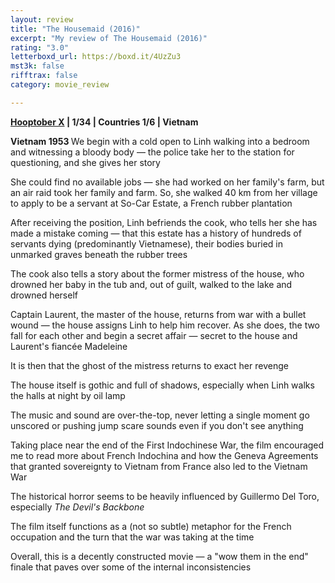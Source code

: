 ```yaml
---
layout: review
title: "The Housemaid (2016)"
excerpt: "My review of The Housemaid (2016)"
rating: "3.0"
letterboxd_url: https://boxd.it/4UzZu3
mst3k: false
rifftrax: false
category: movie_review

---
```


<b><a href="https://boxd.it/pmi12" rel="nofollow">Hooptober X</a> | 1/34 | Countries 1/6 | Vietnam</b>

<b>Vietnam 1953
</b>
We begin with a cold open to Linh walking into a bedroom and witnessing a bloody body — the police take her to the station for questioning, and she gives her story

She could find no available jobs — she had worked on her family's farm, but an air raid took her family and farm. So, she walked 40 km from her village to apply to be a servant at So-Car Estate, a French rubber plantation

After receiving the position, Linh befriends the cook, who tells her she has made a mistake coming — that this estate has a history of hundreds of servants dying (predominantly Vietnamese), their bodies buried in unmarked graves beneath the rubber trees

The cook also tells a story about the former mistress of the house, who drowned her baby in the tub and, out of guilt, walked to the lake and drowned herself

Captain Laurent, the master of the house, returns from war with a bullet wound — the house assigns Linh to help him recover. As she does, the two fall for each other and begin a secret affair — secret to the house and Laurent's fiancée Madeleine

It is then that the ghost of the mistress returns to exact her revenge

The house itself is gothic and full of shadows, especially when Linh walks the halls at night by oil lamp

The music and sound are over-the-top, never letting a single moment go unscored or pushing jump scare sounds even if you don't see anything 

Taking place near the end of the First Indochinese War, the film encouraged me to read more about French Indochina and how the Geneva Agreements that granted sovereignty to Vietnam from France also led to the Vietnam War

The historical horror seems to be heavily influenced by Guillermo Del Toro, especially <i>The Devil's Backbone</i>

The film itself functions as a (not so subtle) metaphor for the French occupation and the turn that the war was taking at the time

Overall, this is a decently constructed movie — a "wow them in the end" finale that paves over some of the internal inconsistencies